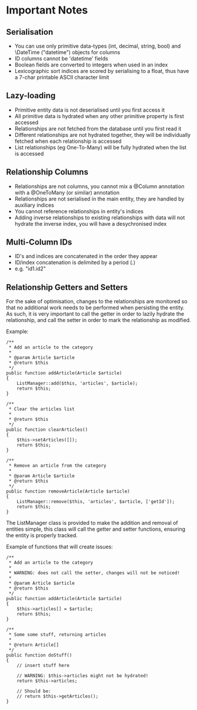 Important Notes
===============

Serialisation
-------------
* You can use only primitive data-types (int, decimal, string, bool) and \DateTime ("datetime") objects for columns
* ID columns cannot be 'datetime' fields
* Boolean fields are converted to integers when used in an index
* Lexicographic sort indices are scored by serialising to a float, thus have a 7-char printable ASCII character limit

Lazy-loading
------------
* Primitive entity data is not deserialised until you first access it
* All primitive data is hydrated when any other primitive property is first accessed
* Relationships are not fetched from the database until you first read it
* Different relationships are not hydrated together, they will be individually fetched when each relationship is accessed
* List relationships (eg One-To-Many) will be fully hydrated when the list is accessed

Relationship Columns
--------------------
* Relationships are not columns, you cannot mix a @Column annotation with a @OneToMany (or similar) annotation
* Relationships are not serialised in the main entity, they are handled by auxiliary indices
* You cannot reference relationships in entity's indices 
* Adding inverse relationships to existing relationships with data will not hydrate the inverse index, you will have a desychronised index

Multi-Column IDs
----------------
* ID's and indices are concatenated in the order they appear
* ID/index concatenation is delimited by a period (.)
* e.g. "id1.id2"

Relationship Getters and Setters
--------------------------------
For the sake of optimisation, changes to the relationships are monitored so that no additional work needs to be
performed when persisting the entity. As such, it is very important to call the getter in order to lazily hydrate the
relationship, and call the setter in order to mark the relationship as modified.

Example:

    /**
     * Add an article to the category
     *
     * @param Article $article
     * @return $this
     */
    public function addArticle(Article $article)
    {
        ListManager::add($this, 'articles', $article);
        return $this;
    }

    /**
     * Clear the articles list
     *
     * @return $this
     */
    public function clearArticles()
    {
        $this->setArticles([]);
        return $this;
    }

    /**
     * Remove an article from the category
     *
     * @param Article $article
     * @return $this
     */
    public function removeArticle(Article $article)
    {
        ListManager::remove($this, 'articles', $article, ['getId']);
        return $this;
    }
    
The ListManager class is provided to make the addition and removal of entities simple, this class will call the getter
and setter functions, ensuring the entity is properly tracked.

Example of functions that will create issues:

    /**
     * Add an article to the category
     *
     * WARNING: does not call the setter, changes will not be noticed!
     *
     * @param Article $article
     * @return $this
     */
    public function addArticle(Article $article)
    {
        $this->articles[] = $article;
        return $this;
    }
    
    /**
     * Some some stuff, returning articles
     *
     * @return Article[]
     */
    public function doStuff()
    {
        // insert stuff here
        
        // WARNING: $this->articles might not be hydrated!
        return $this->articles;
        
        // Should be:
        // return $this->getArticles();
    }
